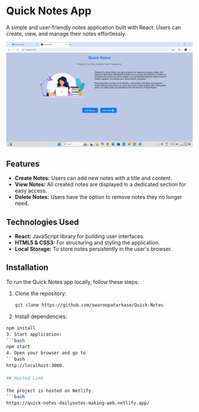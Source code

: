 # Quick Notes App

A simple and user-friendly notes application built with React. Users can create, view, and manage their notes effortlessly.

![Quick Notes App Screenshot](./src/views/Home/Screenshot%20(159).png)  

## Features

- **Create Notes:** Users can add new notes with a title and content.
- **View Notes:** All created notes are displayed in a dedicated section for easy access.
- **Delete Notes:** Users have the option to remove notes they no longer need.

## Technologies Used

- **React:** JavaScript library for building user interfaces.
- **HTML5 & CSS3:** For structuring and styling the application.
- **Local Storage:** To store notes persistently in the user's browser.

## Installation

To run the Quick Notes app locally, follow these steps:

1. Clone the repository:
   ```bash
   git clone https://github.com/swaroopatarkase/Quick-Notes
2. Install dependencies:
```bash
npm install
3. Start application:
```bash
npm start
4. Open your browser and go to 
```bash 
http://localhost:3000. 

## Hosted Link

The project is hosted on Netlify 
```bash
https://quick-notes-dailynotes-making-web.netlify.app/